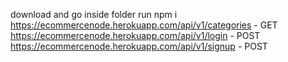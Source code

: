 download and go inside folder run npm i 
<br/>
https://ecommercenode.herokuapp.com/api/v1/categories - GET
<br/>
https://ecommercenode.herokuapp.com/api/v1/login - POST
<br/>
https://ecommercenode.herokuapp.com/api/v1/signup - POST
